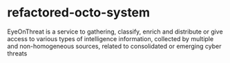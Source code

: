 # refactored-octo-system
EyeOnThreat is a service to gathering, classify, enrich and distribute or give access to various types of intelligence information, collected by multiple and non-homogeneous sources, related to consolidated or emerging cyber threats
